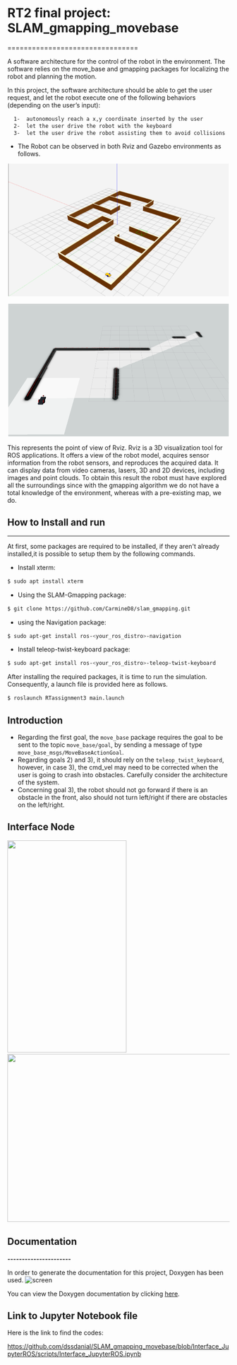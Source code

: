 # RT2 final project: SLAM_gmapping_movebase
================================

A software architecture for the control of the robot in the environment. The software relies on the move_base and gmapping packages for localizing the robot and planning the motion.

In this project, the software architecture should be able to get the user request, and let the robot execute one of the following behaviors (depending on the user’s input):

      1-  autonomously reach a x,y coordinate inserted by the user
      2-  let the user drive the robot with the keyboard
      3-  let the user drive the robot assisting them to avoid collisions


* The Robot can be observed in both Rviz and Gazebo environments as follows.
<p align="center">
<img src="https://github.com/dssdanial/SLAM_gmapping_movebase/blob/main/images/map_01.png" width="500" height="300">
</p>

<p align="center">
<img src="https://github.com/dssdanial/SLAM_gmapping_movebase/blob/main/images/map_02_rviz.png" width="500" height="300">
</p>

This represents the point of view of Rviz. Rviz is a 3D visualization tool for ROS applications. It offers a view of the robot model, acquires sensor information from the robot sensors, and reproduces the acquired data. It can display data from video cameras, lasers, 3D and 2D devices, including images and point clouds. To obtain this result the robot must have explored all the surroundings since with the gmapping algorithm we do not have a total knowledge of the environment, whereas with a pre-existing map, we do.


## How to Install and run
----------------------
At first, some packages are required to be installed, if they aren't already installed,it is possible to setup them by the following commands.

* Install xterm:
``` bash
$ sudo apt install xterm
```
* Using the SLAM-Gmapping package:
``` bash
$ git clone https://github.com/CarmineD8/slam_gmapping.git
```
* using the Navigation package:
``` bash
$ sudo apt-get install ros-<your_ros_distro>-navigation
```
* Install teleop-twist-keyboard package:
``` bash
$ sudo apt-get install ros-<your_ros_distro>-teleop-twist-keyboard
```

After installing the required packages, it is time to run the simulation. Consequently, a launch file is provided here as follows.
``` bash
$ roslaunch RTassignment3 main.launch
```



Introduction
----------------------

* Regarding the first goal, the `move_base` package requires the goal to be sent to the topic `move_base/goal`, by sending a message of type `move_base_msgs/MoveBaseActionGoal`.
* Regarding goals 2) and 3), it should rely on the `teleop_twist_keyboard`, however, in case 3), the cmd_vel may need to be corrected when the user is going to crash into obstacles. Carefully consider the architecture of the system.
* Concerning goal 3), the robot should not go forward if there is an obstacle in the front, also should not turn left/right if there are obstacles on the left/right.


## Interface Node

<td><img src="https://github.com/dssdanial/SLAM_gmapping_movebase/assets/32397445/19f9312d-369c-44b1-95f3-fad03c22ef0c" width=270 height=480></td>
<td><img src="https://github.com/dssdanial/SLAM_gmapping_movebase/assets/32397445/c098e8bd-2007-431d-9b95-b22202acbaa9" width=700 height=380></td>


## Documentation
**----------------------**

In order to generate the documentation for this project, Doxygen has been used.
![screen](https://github.com/dssdanial/SLAM_gmapping_movebase/assets/32397445/5fd08cfc-f5ba-4e2e-85d5-7e22c0aedb07)


You can view the Doxygen documentation by clicking [here](https://dssdanial.github.io/SLAM_gmapping_movebase/). 



## Link to Jupyter Notebook file
Here is the link to find the codes:

https://github.com/dssdanial/SLAM_gmapping_movebase/blob/Interface_JupyterROS/scripts/Interface_JupyterROS.ipynb

